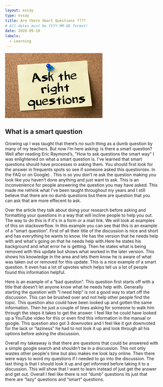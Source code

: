 ```yaml
---
layout: essay
type: essay
title: Are there Smart Questions ????
# All dates must be YYYY-MM-DD format!
date: 2020-09-10
labels:
  - Learning
---
```

<img src="../images/question.jpg" >

## What is a smart question

Growing up I was taught that there’s no such thing as a dumb question by many of my teachers. But now I’m here asking: is there a smart question? Well after reading Eric Raymond’s, "How to ask questions the smart way" I was enlightened on what a smart question is. I’ve learned that smart questions should have processes in asking them. You should first look for the answer in frequents spots so see if someone asked this question(ex. In the FAQ or on Google) . This is so you don’t re ask the question making you look like you haven’t done anything and just want to ask. This is an inconvenience for people answering the question you may have asked. This made me rethink what I've been taught throughout my years and I still believe that there are no dumb questions but there are question that you can ask that are more effecent to ask.

Over the article they talk about doing your research before asking and formatting your questions in a way that will incline people to help you out. The way to do this is if it's in a form or a mail link. We will look at examples of this on stackoverflow. In this example you can see that this is an example of a “smart question”. First of all their title of the discussion is nice and short and has everything he wants to know. He has the version that he needs help with and what's going on that he needs help with.Here he states his background and what error he is getting. Then he states what is being removed with this update but shows what worked in the later version. This shows his knowledge in the area and lets them know he is aware of what was taken out or removed for this update. This is a nice example of a smart question. It even has a lot of upvotes which helps tell us a lot of people found this information helpful.

Here is an example of a “bad question”. This question first starts off with a title that doesn’t let anyone know what he needs help with. Generally starting the question with “I need help” is not a good way to start off the discussion. This can be brushed over and not help other people find the topic. This question also could have been looked up and gotten the same information. Then he just a couple of lines asking for someone to walk him through the steps it takes to get the answer. I feel like he could have looked up a YouTube video for this or even find this information in the manual or google. This question also got 3 downvotes and I feel like it got downvoted for the lack or “laziness” he had to not look it up and look through all his options before asking the discussion. 

Overall my takeaway is that there are questions that could be answered with a simple google search and shouldn’t be in a discussion. This not only wastes other people's time but also makes me look lazy online. Then there were ways to word my questions if I needed to go into the discussion. The last thing is that I should look it up and get informed before taking it to a discussion. This will show that I want to learn instead of just get the answer and get out. Overall I feel like there is not “dumb” questions its just that there are “lazy” questions and “smart” questions. 


